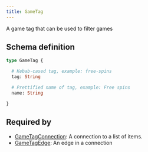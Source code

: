 ```yaml
---
title: GameTag
---
```


<p>A game tag that can be used to filter games</p>


## Schema definition
```graphql
type GameTag {

  # Kebab-cased tag, example: free-spins
  tag: String 

  # Prettified name of tag, example: Free spins
  name: String 

}
```
## Required by
* [GameTagConnection](graphql/schema/gametagconnection.md): A connection to a list of items.
* [GameTagEdge](graphql/schema/gametagedge.md): An edge in a connection
